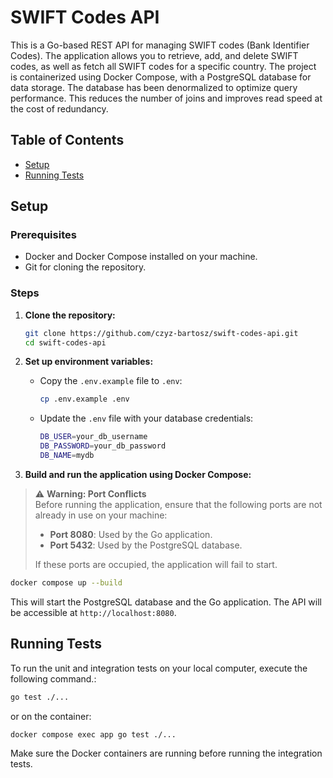 # SWIFT Codes API

This is a Go-based REST API for managing SWIFT codes (Bank Identifier Codes). The application allows you to retrieve, add, and delete SWIFT codes, as well as fetch all SWIFT codes for a specific country. The project is containerized using Docker Compose, with a PostgreSQL database for data storage. The database has been denormalized to optimize query performance. This reduces the number of joins and improves read speed at the cost of redundancy.

## Table of Contents

- [Setup](#setup)
- [Running Tests](#running-tests)


## Setup

### Prerequisites

- Docker and Docker Compose installed on your machine.
- Git for cloning the repository.

### Steps

1. **Clone the repository:**

   ```bash
   git clone https://github.com/czyz-bartosz/swift-codes-api.git
   cd swift-codes-api
   ```

2. **Set up environment variables:**

    - Copy the `.env.example` file to `.env`:
      ```bash
      cp .env.example .env
      ```
    - Update the `.env` file with your database credentials:
      ```bash
      DB_USER=your_db_username
      DB_PASSWORD=your_db_password
      DB_NAME=mydb
      ```

3. **Build and run the application using Docker Compose:**

> ⚠️ **Warning: Port Conflicts**  
> Before running the application, ensure that the following ports are not already in use on your machine:
>
> - **Port 8080**: Used by the Go application.
> - **Port 5432**: Used by the PostgreSQL database.
>
> If these ports are occupied, the application will fail to start.


   ```bash
   docker compose up --build
   ```

   This will start the PostgreSQL database and the Go application. The API will be accessible at `http://localhost:8080`.


## Running Tests

To run the unit and integration tests on your local computer, execute the following command.:

```bash
go test ./...
```

or on the container:

```bash
docker compose exec app go test ./...
```

Make sure the Docker containers are running before running the integration tests.